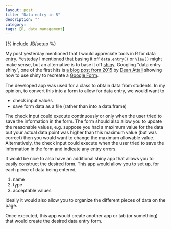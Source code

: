 ```yaml
---
layout: post
title: "Data entry in R"
description: ""
category: 
tags: [R, data management]
---
```

{% include JB/setup %}

My post yesterday mentioned that I would appreciate tools in R for data entry. 
Yesteday I mentioned that basing it off `data.entry()` or `View()` might make 
sense, but an alternative is to base it off 
[shiny](https://cran.r-project.org/web/packages/shiny/index.html).
Googling "data entry shiny", 
one of the first hits is 
[a blog post from 2015](http://deanattali.com/2015/06/14/mimicking-google-form-shiny/)
by 
[Dean Attali](http://deanattali.com/aboutme/) showing how to use shiny to 
recreate a [Google Form](https://www.google.com/forms/about/).

The developed app was used for a class to obtain data from students. 
In my opinion, to convert this into a form to allow for data entry, we would 
want to 

  - check input values
  - save form data as a file (rather than into a data.frame)
  
The check input could execute continuously or only when the user tried to save
the information in the form. 
The form should also allow you to update the reasonable values, 
e.g. suppose you had a maximum value for the data but your actual data point
was higher than this maximum value (but was correct) then you would want to 
change the maximum allowable value.
Alternatively, the check input could execute when the user tried to save the 
information in the form and indicate any entry errors.
  
It would be nice to also have an additional shiny app that allows you to 
easily construct the desired form. 
This app would allow you to set up, for each piece of data being entered,

  1. name
  1. type
  1. acceptable values
  
Ideally it would also allow you to organize the different pieces of data on 
the page. 

Once executed, this app would create another app or tab (or something) that 
would create the desired data entry form. 
